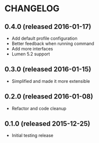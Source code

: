 # CHANGELOG

## 0.4.0 (released 2016-01-17)

- Add default profile configuration
- Better feedback when running command
- Add more interfaces
- Lumen 5.2 support

## 0.3.0 (released 2016-01-15)

- Simplified and made it more extensible

## 0.2.0 (released 2016-01-08)

- Refactor and code cleanup

## 0.1.0 (released 2015-12-25)

- Initial testing release
